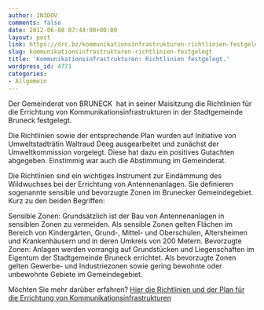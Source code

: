 ```yaml
---
author: IN3DOV
comments: false
date: 2012-06-08 07:44:00+00:00
layout: post
link: https://drc.bz/kommunikationsinfrastrukturen-richtlinien-festgelegt/
slug: kommunikationsinfrastrukturen-richtlinien-festgelegt
title: 'Kommunikationsinfrastrukturen: Richtlinien festgelegt.'
wordpress_id: 4771
categories:
- Allgemein
---
```


Der Gemeinderat von BRUNECK  hat in seiner Maisitzung die Richtlinien für die Errichtung von Kommunikationsinfrastrukturen in der Stadtgemeinde Bruneck festgelegt.

Die Richtlinien sowie der entsprechende Plan wurden auf Initiative von Umweltstadträtin Waltraud Deeg ausgearbeitet und zunächst der Umweltkommission vorgelegt. Diese hat dazu ein positives Gutachten abgegeben. Einstimmig war auch die Abstimmung im Gemeinderat.

Die Richtlinien sind ein wichtiges Instrument zur Eindämmung des Wildwuchses bei der Errichtung von Antennenanlagen. Sie definieren sogenannte sensible und bevorzugte Zonen im Brunecker Gemeindegebiet. Kurz zu den beiden Begriffen:

Sensible Zonen: Grundsätzlich ist der Bau von Antennenanlagen in sensiblen Zonen zu vermeiden. Als sensible Zonen gelten Flächen im Bereich von Kindergärten, Grund-, Mittel- und Oberschulen, Altersheimen und Krankenhäusern und in deren Umkreis von 200 Metern.
Bevorzugte Zonen: Anlagen werden vorrangig auf Grundstücken und Liegenschaften im Eigentum der Stadtgemeinde Bruneck errichtet. Als bevorzugte Zonen gelten Gewerbe- und Industriezonen sowie gering bewohnte oder unbewohnte Gebiete im Gemeindegebiet.

Möchten Sie mehr darüber erfahren?
[Hier die Richtlinien und der Plan für die Errichtung von Kommunikationsinfrastrukturen](http://www.gemeinde.bruneck.bz.it/de/aktuelles/broschueren.asp?&somepubl_action=300&somepubl_image_id=244214)
